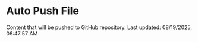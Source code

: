 # Auto Push File

Content that will be pushed to GitHub repository.
Last updated: 08/19/2025, 06:47:57 AM